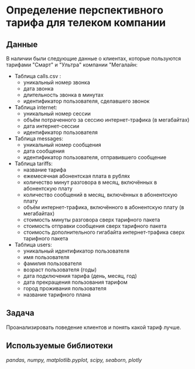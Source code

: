 # Определение перспективного тарифа для телеком компании


## Данные

В наличии были следующие данные о клиентах, которые пользуются тарифами "Смарт" и "Ультра" компании "Мегалайн:
- Таблица calls.csv :
	- уникальный номер звонка
	- дата звонка
	- длительность звонка в минутах
	- идентификатор пользователя, сделавшего звонок
- Таблица internet:
	- уникальный номер сессии
	- объём потраченного за сессию интернет-трафика (в мегабайтах)
	- дата интернет-сессии
	- идентификатор пользователя
- Таблица messages:
	- уникальный номер сообщения
	- дата сообщения
	- идентификатор пользователя, отправившего сообщение
- Таблица tariffs:
	- название тарифа
	- ежемесячная абонентская плата в рублях
	- количество минут разговора в месяц, включённых в абонентскую плату
	- количество сообщений в месяц, включённых в абонентскую плату
	- объём интернет-трафика, включённого в абонентскую плату (в мегабайтах)
	- стоимость минуты разговора сверх тарифного пакета 
	- стоимость отправки сообщения сверх тарифного пакета
	- стоимость дополнительного гигабайта интернет-трафика сверх тарифного пакета
- Таблица users:
	- уникальный идентификатор пользователя
	- имя пользователя
	- фамилия пользователя
	- возраст пользователя (годы)
	- дата подключения тарифа (день, месяц, год)
	- дата прекращения пользования тарифом 
	- город проживания пользователя
	- название тарифного плана

## Задача
Проанализировать поведение клиентов и понять какой тариф лучше.

## Используемые библиотеки
*pandas,*
*numpy,*
*matplotlib.pyplot,*
*scipy,*
*seaborn,*
*plotly*

